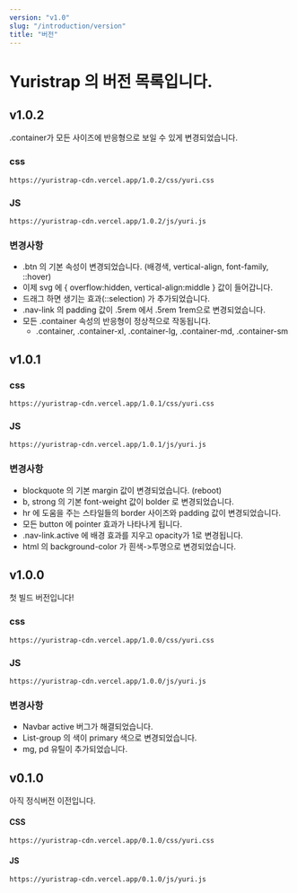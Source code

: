 ```yaml
---
version: "v1.0"
slug: "/introduction/version"
title: "버전"
---
```


# Yuristrap 의 버전 목록입니다.

## v1.0.2
.container가 모든 사이즈에 반응형으로 보일 수 있게 변경되었습니다.

### css
```
https://yuristrap-cdn.vercel.app/1.0.2/css/yuri.css
```

### JS
```
https://yuristrap-cdn.vercel.app/1.0.2/js/yuri.js
```

### 변경사항
- .btn 의 기본 속성이 변경되었습니다. (배경색, vertical-align, font-family, ::hover)
- 이제 svg 에 { overflow:hidden, vertical-align:middle } 값이 들어갑니다.
- 드래그 하면 생기는 효과(::selection) 가 추가되었습니다.
- .nav-link 의 padding 값이 .5rem 에서 .5rem 1rem으로 변경되었습니다.
- 모든 .container 속성의 반응형이 정상적으로 작동됩니다.
	- .container, .container-xl, .container-lg, .container-md, .container-sm



## v1.0.1

### css
```
https://yuristrap-cdn.vercel.app/1.0.1/css/yuri.css
```

### JS
```
https://yuristrap-cdn.vercel.app/1.0.1/js/yuri.js
```

### 변경사항
- blockquote 의 기본 margin 값이 변경되었습니다. (reboot)
- b, strong 의 기본 font-weight 값이 bolder 로 변경되었습니다.
- hr 에 도움을 주는 스타일들의 border 사이즈와 padding 값이 변경되었습니다.
- 모든 button 에 pointer 효과가 나타나게 됩니다.
- .nav-link.active 에 배경 효과를 지우고 opacity가 1로 변경됩니다.
- html 의 background-color 가 흰색->투명으로 변경되었습니다.




## v1.0.0
첫 빌드 버전입니다!

### css
```
https://yuristrap-cdn.vercel.app/1.0.0/css/yuri.css
```

### JS
```
https://yuristrap-cdn.vercel.app/1.0.0/js/yuri.js
```

### 변경사항
- Navbar active 버그가 해결되었습니다.
- List-group 의 색이 primary 색으로 변경되었습니다.
- mg, pd 유틸이 추가되었습니다.



## v0.1.0
아직 정식버전 이전입니다.

#### CSS
```
https://yuristrap-cdn.vercel.app/0.1.0/css/yuri.css
```
#### JS
```
https://yuristrap-cdn.vercel.app/0.1.0/js/yuri.js
```

